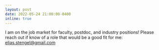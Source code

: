 ```yaml
---
layout: post
date: 2022-05-24 21:00:00-0400
inline: true
---
```


I am on the job market for faculty, postdoc, and industry positions! Please reach out if know of a role that would be a good fit for me: elias.stengel@gmail.com
